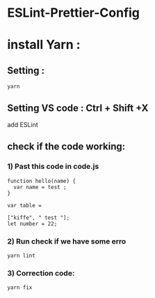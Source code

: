 # ESLint-Prettier-Config


# install Yarn :

## Setting :
```
yarn

```

## Setting VS code : Ctrl + Shift +X 
add ESLint 

## check if the code working:

### 1) Past this code in code.js  
```
function hello(name) {
  var name = test ;
}

var table = 

["kiffe", " test "];
let number = 22;

```
### 2) Run check if we have some erro 
```
yarn lint 

```
### 3) Correction code: 
```
yarn fix 

```